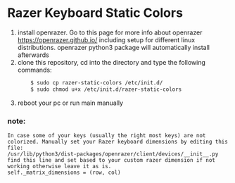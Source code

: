# Razer Keyboard Static Colors

1. install openrazer. Go to this page for more info about openrazer https://openrazer.github.io/ including setup for different linux distributions.
openrazer python3 package will automatically install afterwards
2. clone this repository, cd into the directory and type the following commands:
    ```bash
        $ sudo cp razer-static-colors /etc/init.d/
        $ sudo chmod u+x /etc/init.d/razer-static-colors
    ```
3. reboot your pc  or run main manually
### note:
    In case some of your keys (usually the right most keys) are not colorized. Manually set your Razer keyboard dimensions by editing this file:
    /usr/lib/python3/dist-packages/openrazer/client/devices/__init__.py
    find this line and set based to your custom razer dimension if not working otherwise leave it as is.
    self._matrix_dimensions = (row, col)

